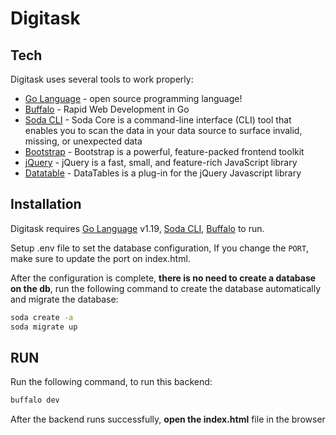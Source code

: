 # Digitask

## Tech

Digitask uses several tools to work properly:

- [Go Language] - open source programming language!
- [Buffalo] - Rapid Web Development in Go
- [Soda CLI] - Soda Core is a command-line interface (CLI) tool that enables you to scan the data in your data source to surface invalid, missing, or unexpected data
- [Bootstrap] - Bootstrap is a powerful, feature-packed frontend toolkit
- [jQuery] - jQuery is a fast, small, and feature-rich JavaScript library
- [Datatable] - DataTables is a plug-in for the jQuery Javascript library

## Installation

Digitask requires [Go Language](https://go.dev/dl/) v1.19, [Soda CLI](https://gobuffalo.io/documentation/database/soda/), [Buffalo](https://gobuffalo.io/documentation/getting_started/installation/) to run.

Setup .env file to set the database configuration, If you change the ```PORT```, make sure to update the port on index.html.

After the configuration is complete, **there is no need to create a database on the db**, run the following command to create the database automatically and migrate the database:
```sh
soda create -a
soda migrate up
```

## RUN

Run the following command, to run this backend:
```sh
buffalo dev
```

After the backend runs successfully, **open the index.html** file in the browser


[Go Language]: <https://go.dev/>
[Buffalo]: <https://gobuffalo.io/>
[Soda CLI]: <https://docs.soda.io/>
[Bootstrap]: <https://getbootstrap.com/>
[jQuery]: <https://jquery.com/>
[Datatable]: <https://datatables.net/>
